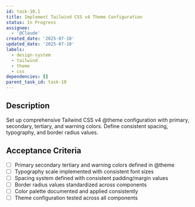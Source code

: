 ```yaml
---
id: task-10.1
title: Implement Tailwind CSS v4 Theme Configuration
status: In Progress
assignee:
  - '@Claude'
created_date: '2025-07-10'
updated_date: '2025-07-10'
labels:
  - design-system
  - tailwind
  - theme
  - css
dependencies: []
parent_task_id: task-10
---
```


## Description

Set up comprehensive Tailwind CSS v4 @theme configuration with primary, secondary, tertiary, and warning colors. Define consistent spacing, typography, and border radius values.

## Acceptance Criteria

- [ ] Primary secondary tertiary and warning colors defined in @theme
- [ ] Typography scale implemented with consistent font sizes
- [ ] Spacing system defined with consistent padding/margin values
- [ ] Border radius values standardized across components
- [ ] Color palette documented and applied consistently
- [ ] Theme configuration tested across all components
